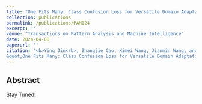 ```yaml
---
title: "One Fits Many: Class Confusion Loss for Versatile Domain Adaptation"
collection: publications
permalink: /publications/PAMI24
excerpt: ''
venue: "Transactions on Pattern Analysis and Machine Intelligence"
date: 2024-04-08
paperurl: ''
citation: '<b>Ying Jin</b>, Zhangjie Cao, Ximei Wang, Jianmin Wang, and Mingsheng Long.
&quot;One Fits Many: Class Confusion Loss for Versatile Domain Adaptation.&quot;.<i>Transactions on Pattern Analysis and Machine Intelligence</i> <b>TPAMI 2024</b>.'
---
```




## Abstract

Stay Tuned!
